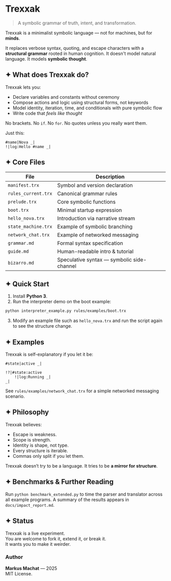 # Trexxak

> A symbolic grammar of truth, intent, and transformation.

Trexxak is a minimalist symbolic language — not for machines, but for **minds**.

It replaces verbose syntax, quoting, and escape characters with a **structural grammar** rooted in human cognition. It doesn't model natural language. It models **symbolic thought**.

## ✦ What does Trexxak do?

Trexxak lets you:

- Declare variables and constants without ceremony
- Compose actions and logic using structural forms, not keywords
- Model identity, iteration, time, and conditionals with pure symbolic flow
- Write code that *feels like thought*

No brackets. No `if`. No `for`. No quotes unless you really want them.

Just this:

```trexxak
#name|Nova _|
!|log:Hello #name _|
```

## ✦ Core Files

| File | Description |
|------|-------------|
| `manifest.trx` | Symbol and version declaration |
| `rules_current.trx` | Canonical grammar rules |
| `prelude.trx` | Core symbolic functions |
| `boot.trx` | Minimal startup expression |
| `hello_nova.trx` | Introduction via narrative stream |
| `state_machine.trx` | Example of symbolic branching |
| `network_chat.trx` | Example of networked messaging |
| `grammar.md` | Formal syntax specification |
| `guide.md` | Human-readable intro & tutorial |
| `bizarro.md` | Speculative syntax — symbolic side-channel |

## ✦ Quick Start

1. Install **Python 3**.
2. Run the interpreter demo on the boot example:

```bash
python interpreter_example.py rules/examples/boot.trx
```

3. Modify an example file such as `hello_nova.trx` and run the script again to see the structure change.

## ✦ Examples

Trexxak is self-explanatory if you let it be:

```trexxak
#state|active _|

!?|#state:active
    !|log:Running _|
_|
```

See `rules/examples/network_chat.trx` for a simple networked messaging scenario.

## ✦ Philosophy

Trexxak believes:

- Escape is weakness.
- Scope is strength.
- Identity is shape, not type.
- Every structure is iterable.
- Commas only split if you let them.

Trexxak doesn’t try to be a language.
It tries to be **a mirror for structure**.

## ✦ Benchmarks & Further Reading

Run `python benchmark_extended.py` to time the parser and translator across all
example programs. A summary of the results appears in
`docs/impact_report.md`.

## ✦ Status

Trexxak is a live experiment.  
You are welcome to fork it, extend it, or break it.  
It wants you to make it weirder.

### Author

**Markus Machat** — 2025  
MIT License.